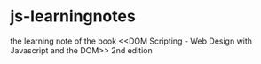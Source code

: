 # js-learningnotes
the learning note of the book &lt;&lt;DOM Scripting - Web Design with Javascript and the DOM>> 2nd edition
